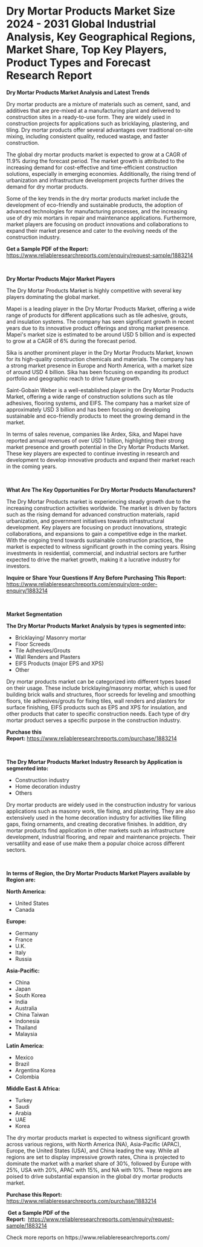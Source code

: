 <p><h1>Dry Mortar Products Market Size 2024 - 2031 Global Industrial Analysis, Key Geographical Regions, Market Share, Top Key Players, Product Types and Forecast Research Report</h1></p><p><strong>Dry Mortar Products Market Analysis and Latest Trends</strong></p>
<p><p>Dry mortar products are a mixture of materials such as cement, sand, and additives that are pre-mixed at a manufacturing plant and delivered to construction sites in a ready-to-use form. They are widely used in construction projects for applications such as bricklaying, plastering, and tiling. Dry mortar products offer several advantages over traditional on-site mixing, including consistent quality, reduced wastage, and faster construction.</p><p>The global dry mortar products market is expected to grow at a CAGR of 11.9% during the forecast period. The market growth is attributed to the increasing demand for cost-effective and time-efficient construction solutions, especially in emerging economies. Additionally, the rising trend of urbanization and infrastructure development projects further drives the demand for dry mortar products.</p><p>Some of the key trends in the dry mortar products market include the development of eco-friendly and sustainable products, the adoption of advanced technologies for manufacturing processes, and the increasing use of dry mix mortars in repair and maintenance applications. Furthermore, market players are focusing on product innovations and collaborations to expand their market presence and cater to the evolving needs of the construction industry.</p></p>
<p><strong>Get a Sample PDF of the Report:&nbsp;</strong> <a href="https://www.reliableresearchreports.com/enquiry/request-sample/1883214">https://www.reliableresearchreports.com/enquiry/request-sample/1883214</a></p>
<p>&nbsp;</p>
<p><strong>Dry Mortar Products Major Market Players</strong></p>
<p><p>The Dry Mortar Products Market is highly competitive with several key players dominating the global market. </p><p>Mapei is a leading player in the Dry Mortar Products Market, offering a wide range of products for different applications such as tile adhesive, grouts, and insulation systems. The company has seen significant growth in recent years due to its innovative product offerings and strong market presence. Mapei's market size is estimated to be around USD 5 billion and is expected to grow at a CAGR of 6% during the forecast period.</p><p>Sika is another prominent player in the Dry Mortar Products Market, known for its high-quality construction chemicals and materials. The company has a strong market presence in Europe and North America, with a market size of around USD 4 billion. Sika has been focusing on expanding its product portfolio and geographic reach to drive future growth.</p><p>Saint-Gobain Weber is a well-established player in the Dry Mortar Products Market, offering a wide range of construction solutions such as tile adhesives, flooring systems, and EIFS. The company has a market size of approximately USD 3 billion and has been focusing on developing sustainable and eco-friendly products to meet the growing demand in the market.</p><p>In terms of sales revenue, companies like Ardex, Sika, and Mapei have reported annual revenues of over USD 1 billion, highlighting their strong market presence and growth potential in the Dry Mortar Products Market. These key players are expected to continue investing in research and development to develop innovative products and expand their market reach in the coming years.</p></p>
<p>&nbsp;</p>
<p><strong>What Are The Key Opportunities For Dry Mortar Products Manufacturers?</strong></p>
<p><p>The Dry Mortar Products market is experiencing steady growth due to the increasing construction activities worldwide. The market is driven by factors such as the rising demand for advanced construction materials, rapid urbanization, and government initiatives towards infrastructural development. Key players are focusing on product innovations, strategic collaborations, and expansions to gain a competitive edge in the market. With the ongoing trend towards sustainable construction practices, the market is expected to witness significant growth in the coming years. Rising investments in residential, commercial, and industrial sectors are further expected to drive the market growth, making it a lucrative industry for investors.</p></p>
<p><strong>Inquire or Share Your Questions If Any Before Purchasing This Report:</strong> <a href="https://www.reliableresearchreports.com/enquiry/pre-order-enquiry/1883214">https://www.reliableresearchreports.com/enquiry/pre-order-enquiry/1883214</a></p>
<p>&nbsp;</p>
<p><strong>Market Segmentation</strong></p>
<p><strong>The Dry Mortar Products Market Analysis by types is segmented into:</strong></p>
<p><ul><li>Bricklaying/ Masonry mortar</li><li>Floor Screeds</li><li>Tile Adhesives/Grouts</li><li>Wall Renders and Plasters</li><li>EIFS Products (major EPS and XPS)</li><li>Other</li></ul></p>
<p><p>Dry mortar products market can be categorized into different types based on their usage. These include bricklaying/masonry mortar, which is used for building brick walls and structures, floor screeds for leveling and smoothing floors, tile adhesives/grouts for fixing tiles, wall renders and plasters for surface finishing, EIFS products such as EPS and XPS for insulation, and other products that cater to specific construction needs. Each type of dry mortar product serves a specific purpose in the construction industry.</p></p>
<p><strong>Purchase this Report:&nbsp;</strong><a href="https://www.reliableresearchreports.com/purchase/1883214">https://www.reliableresearchreports.com/purchase/1883214</a></p>
<p>&nbsp;</p>
<p><strong>The Dry Mortar Products Market Industry Research by Application is segmented into:</strong></p>
<p><ul><li>Construction industry</li><li>Home decoration industry</li><li>Others</li></ul></p>
<p><p>Dry mortar products are widely used in the construction industry for various applications such as masonry work, tile fixing, and plastering. They are also extensively used in the home decoration industry for activities like filling gaps, fixing ornaments, and creating decorative finishes. In addition, dry mortar products find application in other markets such as infrastructure development, industrial flooring, and repair and maintenance projects. Their versatility and ease of use make them a popular choice across different sectors.</p></p>
<p>&nbsp;</p>
<p><strong>In terms of Region, the Dry Mortar Products Market Players available by Region are:</strong></p>
<p>
    <p> <strong> North America: </strong>
        <ul>
            <li>United States</li>
            <li>Canada</li>
        </ul>
        </p> 
    <p> <strong> Europe: </strong>
        <ul>
            <li>Germany</li>
            <li>France</li>
            <li>U.K.</li>
            <li>Italy</li>
            <li>Russia</li>
        </ul>
        </p> 
    <p> <strong> Asia-Pacific: </strong>
        <ul>
            <li>China</li>
            <li>Japan</li>
            <li>South Korea</li>
            <li>India</li>
            <li>Australia</li>
            <li>China Taiwan</li>
            <li>Indonesia</li>
            <li>Thailand</li>
            <li>Malaysia</li>
        </ul>
        </p> 
    <p> <strong> Latin America: </strong>
        <ul>
            <li>Mexico</li>
            <li>Brazil</li>
            <li>Argentina Korea</li>
            <li>Colombia</li>
        </ul>
        </p> 
    <p> <strong> Middle East & Africa: </strong>
        <ul>
            <li>Turkey</li>
            <li>Saudi</li>
            <li>Arabia</li>
            <li>UAE</li>
            <li>Korea</li>
        </ul>
    </p>
    </p>
<p><p>The dry mortar products market is expected to witness significant growth across various regions, with North America (NA), Asia-Pacific (APAC), Europe, the United States (USA), and China leading the way. While all regions are set to display impressive growth rates, China is projected to dominate the market with a market share of 30%, followed by Europe with 25%, USA with 20%, APAC with 15%, and NA with 10%. These regions are poised to drive substantial expansion in the global dry mortar products market.</p></p>
<p><strong>Purchase this Report: </strong><a href="https://www.reliableresearchreports.com/purchase/1883214">https://www.reliableresearchreports.com/purchase/1883214</a></p>
<p>&nbsp;<strong>Get a Sample PDF of the Report:&nbsp;&nbsp;</strong><a href="https://www.reliableresearchreports.com/enquiry/request-sample/1883214">https://www.reliableresearchreports.com/enquiry/request-sample/1883214</a></p>
<p><strong></strong></p>
<p>Check more reports on https://www.reliableresearchreports.com/</p>